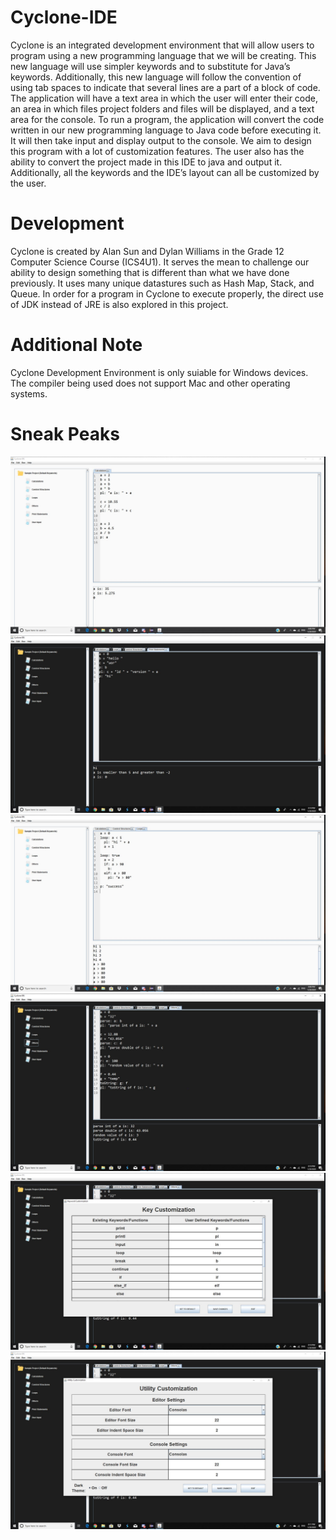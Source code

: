 # Cyclone-IDE
Cyclone is an integrated development environment that will allow users to program using a new programming language that we will be creating.  This new language will use simpler keywords and to substitute for Java’s keywords.  Additionally, this new language will follow the convention of using tab spaces to indicate that several lines are a part of a block of code.  The application will have a text area in which the user will enter their code, an area in which files project folders and files will be displayed, and a text area for the console.  To run a program, the application will convert the code written in our new programming language to Java code before executing it.  It will then take input and display output to the console. We aim to design this program with a lot of customization features. The user also has the ability to convert the project made in this IDE to java and output it. Additionally, all the keywords and the IDE’s layout can all be customized by the user. 

# Development
Cyclone is created by Alan Sun and Dylan Williams in the Grade 12 Computer Science Course (ICS4U1). It serves the mean to challenge our ability to design something that is different than what we have done previously. It uses many unique datastures such as Hash Map, Stack, and Queue. In order for a program in Cyclone to execute properly, the direct use of JDK instead of JRE is also explored in this project.

# Additional Note
Cyclone Development Environment is only suiable for Windows devices. The compiler being used does not support Mac and other operating systems. 

# Sneak Peaks
![](CycloneIDE/images/trailer/image1.JPG)
![](CycloneIDE/images/trailer/image2.JPG)
![](CycloneIDE/images/trailer/image3.JPG)
![](CycloneIDE/images/trailer/image4.JPG)
![](CycloneIDE/images/trailer/image5.JPG)
![](CycloneIDE/images/trailer/image6.JPG)
